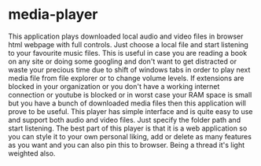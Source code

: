 # media-player
This application plays downloaded local audio and video files in browser html webpage with full controls. Just choose a local file and start listening to your favourite music files. This is useful in case you are reading a book on any site or doing some googling and don't want to get distracted or waste your precious time due to shift of windows tabs in order to play next media file from file explorer or to change volume levels. If extensions are blocked in your organization or you don't have a working internet connection or youtube is blocked or in worst case your RAM space is small but you have a bunch of downloaded media files then this application will prove to be useful. This player has simple interface and is quite easy to use and support both audio and video files. Just specify the folder path and start listening. The best part of this player is that it is a web application so you can style it to your own personal liking, add or delete as many features as you want and you can also pin this to browser. Being a thread it's light weighted also.


